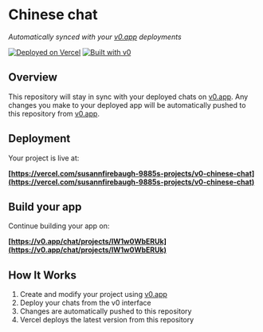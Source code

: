 # Chinese chat

*Automatically synced with your [v0.app](https://v0.app) deployments*

[![Deployed on Vercel](https://img.shields.io/badge/Deployed%20on-Vercel-black?style=for-the-badge&logo=vercel)](https://vercel.com/susannfirebaugh-9885s-projects/v0-chinese-chat)
[![Built with v0](https://img.shields.io/badge/Built%20with-v0.app-black?style=for-the-badge)](https://v0.app/chat/projects/lW1w0WbERUk)

## Overview

This repository will stay in sync with your deployed chats on [v0.app](https://v0.app).
Any changes you make to your deployed app will be automatically pushed to this repository from [v0.app](https://v0.app).

## Deployment

Your project is live at:

**[https://vercel.com/susannfirebaugh-9885s-projects/v0-chinese-chat](https://vercel.com/susannfirebaugh-9885s-projects/v0-chinese-chat)**

## Build your app

Continue building your app on:

**[https://v0.app/chat/projects/lW1w0WbERUk](https://v0.app/chat/projects/lW1w0WbERUk)**

## How It Works

1. Create and modify your project using [v0.app](https://v0.app)
2. Deploy your chats from the v0 interface
3. Changes are automatically pushed to this repository
4. Vercel deploys the latest version from this repository